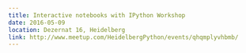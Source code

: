 ```yaml
---
title: Interactive notebooks with IPython Workshop
date: 2016-05-09
location: Dezernat 16, Heidelberg
link: http://www.meetup.com/HeidelbergPython/events/qhqmplyvhbmb/
---
```


